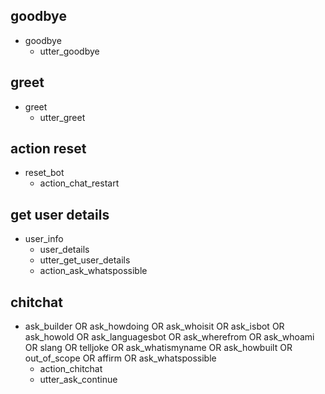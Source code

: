 ## goodbye
* goodbye
  - utter_goodbye

## greet
* greet
  - utter_greet

## action reset
* reset_bot
  - action_chat_restart

## get user details
* user_info
  - user_details
  - utter_get_user_details
  - action_ask_whatspossible

## chitchat
* ask_builder OR ask_howdoing OR ask_whoisit OR ask_isbot OR ask_howold OR ask_languagesbot OR ask_wherefrom OR ask_whoami OR slang OR telljoke OR ask_whatismyname OR ask_howbuilt OR out_of_scope OR affirm OR  ask_whatspossible
    - action_chitchat
    - utter_ask_continue